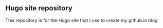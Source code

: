 ## Hugo site repository  

This repository is for the Hugo site that I use to create my github.io blog
